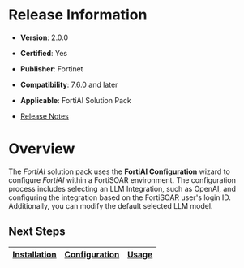 # Release Information

- **Version**: 2.0.0

- **Certified**: Yes

- **Publisher**: Fortinet  

- **Compatibility**: 7.6.0 and later

- **Applicable**: FortiAI Solution Pack

- [Release Notes](./release_notes.md)

# Overview

The *FortiAI* solution pack uses the **FortiAI Configuration** wizard to configure *FortiAI* within a FortiSOAR environment. The configuration process includes selecting an LLM Integration, such as OpenAI, and configuring the integration based on the FortiSOAR user's login ID. Additionally, you can modify the default selected LLM model.

## Next Steps

| [Installation](./docs/setup.md#installation) | [Configuration](./docs/setup.md#configuration) | [Usage](./docs/usage.md) |
|----------------------------------------------|------------------------------------------------|--------------------------|
